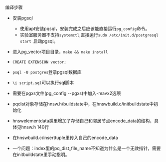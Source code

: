 编译步骤
* 安装pgsql
    * 使用apt安装pqsql，安装完成之后应该能直接运行`pg_config`命令。
    * 实验室服务器不支持`systemctl`,直接运行`sudo /etc/init.d/postgresql start
`启动pgsql。
* 进入pg_vector项目目录，`make && make install`
* `CREATE EXTENSION vector;`
* `psql -U postgres`登录pgsql数据库
* `\i script.sql`可以执行sql脚本

* 需要在pgxs文件(pg_config --pgxs)中加入-mavx2选项
* pqdist对象存储在hnsw.h/buildstate中，在hnswbuild.c/initbuildstate中初始化
* hnswelementdata类里增加了存储自己和邻居节点encode_data的结构，具体见hnsw.h 140行
* 在hnswbuild.c/inserttuple里传入自己的encode_data
* 一个问题：index里的pq_dist_file_name不知道为什么是一个无效指针，需要在initbuildstate里手动指明。